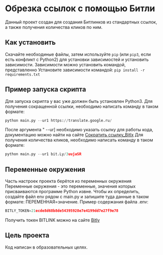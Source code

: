 # Обрезка ссылок с помощью Битли

Данный проект создан для создания Битлинков из стандартных ссылок, а также получения количества кликов по ним.

## Как установить
Скачайте необходиные файлы, затем используйте `рір` (или `рір3`, если есть конфликт с Python2) для установки зависимостей и установить зависимости. Зависимости можно установить командой, представленно
Установите зависимости командой:
```pip install -r requirements.txt```

## Пример запуска скрипта
Для запуска скрипта у вас уже должен быть установлен Python3.
Для получения сокращенной ссылки, необходимо написать команду в таком формате:

```python
python main.py --ur1 https://translate.google.ru/
```
После аргумента " --ur] необходимо указать ссылку для работы кода, документацию можно найти на сайте [Сократить ссылку_Bitlx](https://gist.github.com/dvmn-tasks/58f5fdf7b8eb61ea4ed1b528b74d1ab5)
Для получения количества кликов, необходимо написать команду в таком формате:

```python
python main.py --ur1 bit.Ly/3uujaSR
```

## Переменные окружения
Часть настроек проекта берётся из переменных окружения
Переменные окружения - это переменные, значения которых присваиваются программе Python извне.
Чтобы их определить, создайте файл env рядом с main.ру и запишите туда данные в таком формате: ПЕРЕМЕННАЯ=значение.
Пример содержания файла .env:
```python
BITLY_TOKEN=21ecde8d68b8de54395928e7e4199dd7e27f9e78
```
Получить токен BITLINK можно на сайте [Bitly](https://bitly.com/)


## Цель проекта
Код написан в образовательных целях.
